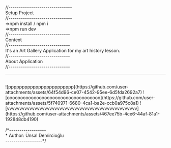 //-------------------------------
<br/>
Setup Project
<br/>
//-------------------------------
<br/>
=>npm install / npm i
<br/>
=>npm run dev
<br/>
//------------------------------
<br/>
Context
<br/>
//------------------------------
<br/>
It's an Art Gallery Application for my art history lesson.
<br/>
//------------------------------
<br/>
About Application
<br/>
//------------------------------

<hr/>

<br/>
![pppppppppppppppppppppppp](https://github.com/user-attachments/assets/64f54d96-ce07-4542-95ee-6d5fda2692a7)
![ooooooooooooooooooooooooooooooooooo](https://github.com/user-attachments/assets/5f740971-6680-4ca1-ba2e-ccb0a975c8a1)
![vvvvvvvvvvvvvvvvvvvvvvvvvvvvvvvvvvvvvvvvvvvvvvvvvvvv](https://github.com/user-attachments/assets/467ee75b-4ce6-44af-81a1-192848db4190)
<br/>
<br/>
/*------------------
<br/>
* Author: Ünsal Demircioğlu
<br/>
------------------*/
